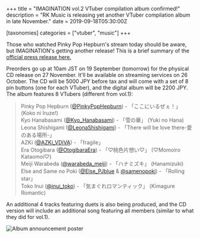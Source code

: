 +++
title = "IMAGINATION vol.2 VTuber compilation album confirmed!"
description = "RK Music is releasing yet another VTuber compilation album in late November."
date = 2019-09-18T05:30:00Z

[taxonomies]
categories = ["vtuber", "music"]
+++

Those who watched Pinky Pop Hepburn's stream today should be aware, but
IMAGINATION's getting another release! This is a brief summary of the
[official press release here.](https://rkmusic.jp/info/20190918_1.html)

Preorders go up at 10am JST on 19 September (tomorrow) for the physical CD
release on 27 November. It'll be available on streaming services on 26 October.
The CD will be 5000 JPY before tax and will come with a set of 8 pin buttons
(one for each VTuber), and the digital album will be 2200 JPY.  The album
features 8 VTubers (different from vol.1):

> Pinky Pop Hepburn ([@PinkyPopHepburn](https://twitter.com/PinkyPopHepburn)) - 「ここにいるぜぇ！」 (Koko ni Iruze!)  
> Kyo Hanabasami ([@Kyo_Hanabasami](https://twitter.com/Kyo_Hanabasami/)) - 「雪の華」 (Yuki no Hana)  
> Leona Shishigami ([@LeonaShishigami](https://twitter.com/LeonaShishigami)) - 「There will be love there-愛のある場所-」  
> AZKi ([@AZKi_VDiVA](https://twitter.com/AZKi_VDiVA)) - 「fragile」  
> Era Otogibara ([@OtogibaraEra](https://twitter.com/OtogibaraEra)) - 「♡桃色片想い♡」 (♡Momoiro Kataomoi♡)  
> Meiji Warabeda ([@warabeda_meiji](https://twitter.com/warabeda_meiji)) - 「ハナミズキ」 (Hanamizuki)  
> Else and Same no Poki ([@Else_PJblue](https://twitter.com/Else_PJblue) & [@samenopoki](https://twitter.com/samenopoki)) - 「Rolling star」  
> Toko Inui ([@inui_toko](https://twitter.com/inui_toko)) - 「気まぐれロマンティック」 (Kimagure Romantic)

An additional 4 tracks featuring duets is also being produced, and the CD
version will include an additional song featuring all members (similar to what
they did for vol.1).

![Album announcement poster](https://rkmusic.jp/info/img/20190918_1_img01.jpg)
